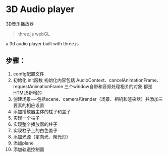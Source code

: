 <!--
 * @Description: 
 * @Author: hetengfei
 * @Github: https://github.com/avrinfly
 * @Date: 2019-11-06 22:00:48
 * @LastEditors: hetengfei
 * @LastEditTime: 2019-11-08 23:32:00
 -->
# 3D Audio player
3D音乐播放器

> three.js
> webGL

a 3d audio player built with three.js

## 步骤：
1. config配置文件
2. 初始化 init函数 初始化内容包括 AudioContext、cancelAnimationFrame、requestAnimationFrame 三个window自带和音频处理相关的对象 都是HTML5新增的
3. 创建场景---包括scene、camera和render（场景、相机和渲染器）并添加三要素的相应设置
4. 添加播放器主体的柱子和盖子
5. 实现一个柱子
6. 实现整个播放器的柱子
7. 实现柱子上的白色盖子
8. 添加光源（定向光、聚光灯）
8. 添加plane
9. 添加轨道控制器